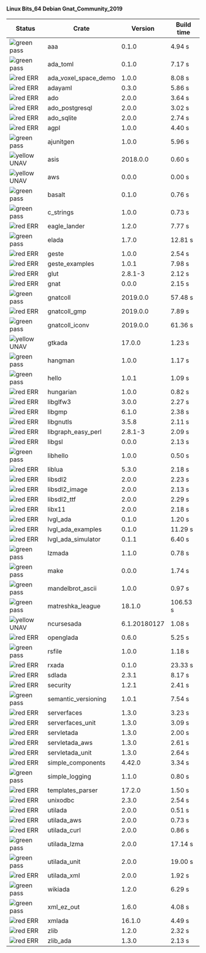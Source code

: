 #### Linux Bits_64 Debian Gnat_Community_2019

| Status | Crate | Version | Build time |
| --- | --- | --- | --- |
|![green](https://placehold.it/8/00aa00/000000?text=+) pass | aaa | 0.1.0 |  4.94 s |
|![green](https://placehold.it/8/00aa00/000000?text=+) pass | ada_toml | 0.1.0 |  7.17 s |
|![red](https://placehold.it/8/ff0000/000000?text=+) ERR  | ada_voxel_space_demo | 1.0.0 |  8.08 s |
|![red](https://placehold.it/8/ff0000/000000?text=+) ERR  | adayaml | 0.3.0 |  5.86 s |
|![red](https://placehold.it/8/ff0000/000000?text=+) ERR  | ado | 2.0.0 |  3.64 s |
|![red](https://placehold.it/8/ff0000/000000?text=+) ERR  | ado_postgresql | 2.0.0 |  3.02 s |
|![red](https://placehold.it/8/ff0000/000000?text=+) ERR  | ado_sqlite | 2.0.0 |  2.74 s |
|![red](https://placehold.it/8/ff0000/000000?text=+) ERR  | agpl | 1.0.0 |  4.40 s |
|![green](https://placehold.it/8/00aa00/000000?text=+) pass | ajunitgen | 1.0.0 |  5.96 s |
|![yellow](https://placehold.it/8/ffbb00/000000?text=+) UNAV | asis | 2018.0.0 |  0.60 s |
|![yellow](https://placehold.it/8/ffbb00/000000?text=+) UNAV | aws | 0.0.0 |  0.00 s |
|![green](https://placehold.it/8/00aa00/000000?text=+) pass | basalt | 0.1.0 |  0.76 s |
|![green](https://placehold.it/8/00aa00/000000?text=+) pass | c_strings | 1.0.0 |  0.73 s |
|![red](https://placehold.it/8/ff0000/000000?text=+) ERR  | eagle_lander | 1.2.0 |  7.77 s |
|![green](https://placehold.it/8/00aa00/000000?text=+) pass | elada | 1.7.0 |  12.81 s |
|![red](https://placehold.it/8/ff0000/000000?text=+) ERR  | geste | 1.0.0 |  2.54 s |
|![red](https://placehold.it/8/ff0000/000000?text=+) ERR  | geste_examples | 1.0.1 |  7.98 s |
|![red](https://placehold.it/8/ff0000/000000?text=+) ERR  | glut | 2.8.1-3 |  2.12 s |
|![red](https://placehold.it/8/ff0000/000000?text=+) ERR  | gnat | 0.0.0 |  2.15 s |
|![green](https://placehold.it/8/00aa00/000000?text=+) pass | gnatcoll | 2019.0.0 |  57.48 s |
|![red](https://placehold.it/8/ff0000/000000?text=+) ERR  | gnatcoll_gmp | 2019.0.0 |  7.89 s |
|![green](https://placehold.it/8/00aa00/000000?text=+) pass | gnatcoll_iconv | 2019.0.0 |  61.36 s |
|![yellow](https://placehold.it/8/ffbb00/000000?text=+) UNAV | gtkada | 17.0.0 |  1.23 s |
|![green](https://placehold.it/8/00aa00/000000?text=+) pass | hangman | 1.0.0 |  1.17 s |
|![green](https://placehold.it/8/00aa00/000000?text=+) pass | hello | 1.0.1 |  1.09 s |
|![red](https://placehold.it/8/ff0000/000000?text=+) ERR  | hungarian | 1.0.0 |  0.82 s |
|![red](https://placehold.it/8/ff0000/000000?text=+) ERR  | libglfw3 | 3.0.0 |  2.27 s |
|![red](https://placehold.it/8/ff0000/000000?text=+) ERR  | libgmp | 6.1.0 |  2.38 s |
|![red](https://placehold.it/8/ff0000/000000?text=+) ERR  | libgnutls | 3.5.8 |  2.11 s |
|![red](https://placehold.it/8/ff0000/000000?text=+) ERR  | libgraph_easy_perl | 2.8.1-3 |  2.09 s |
|![red](https://placehold.it/8/ff0000/000000?text=+) ERR  | libgsl | 0.0.0 |  2.13 s |
|![green](https://placehold.it/8/00aa00/000000?text=+) pass | libhello | 1.0.0 |  0.50 s |
|![red](https://placehold.it/8/ff0000/000000?text=+) ERR  | liblua | 5.3.0 |  2.18 s |
|![red](https://placehold.it/8/ff0000/000000?text=+) ERR  | libsdl2 | 2.0.0 |  2.23 s |
|![red](https://placehold.it/8/ff0000/000000?text=+) ERR  | libsdl2_image | 2.0.0 |  2.13 s |
|![red](https://placehold.it/8/ff0000/000000?text=+) ERR  | libsdl2_ttf | 2.0.0 |  2.29 s |
|![red](https://placehold.it/8/ff0000/000000?text=+) ERR  | libx11 | 2.0.0 |  2.18 s |
|![red](https://placehold.it/8/ff0000/000000?text=+) ERR  | lvgl_ada | 0.1.0 |  1.20 s |
|![red](https://placehold.it/8/ff0000/000000?text=+) ERR  | lvgl_ada_examples | 0.1.0 |  11.29 s |
|![red](https://placehold.it/8/ff0000/000000?text=+) ERR  | lvgl_ada_simulator | 0.1.1 |  6.40 s |
|![green](https://placehold.it/8/00aa00/000000?text=+) pass | lzmada | 1.1.0 |  0.78 s |
|![green](https://placehold.it/8/00aa00/000000?text=+) pass | make | 0.0.0 |  1.74 s |
|![green](https://placehold.it/8/00aa00/000000?text=+) pass | mandelbrot_ascii | 1.0.0 |  0.97 s |
|![green](https://placehold.it/8/00aa00/000000?text=+) pass | matreshka_league | 18.1.0 |  106.53 s |
|![yellow](https://placehold.it/8/ffbb00/000000?text=+) UNAV | ncursesada | 6.1.20180127 |  1.08 s |
|![red](https://placehold.it/8/ff0000/000000?text=+) ERR  | openglada | 0.6.0 |  5.25 s |
|![green](https://placehold.it/8/00aa00/000000?text=+) pass | rsfile | 1.0.0 |  1.18 s |
|![red](https://placehold.it/8/ff0000/000000?text=+) ERR  | rxada | 0.1.0 |  23.33 s |
|![red](https://placehold.it/8/ff0000/000000?text=+) ERR  | sdlada | 2.3.1 |  8.17 s |
|![red](https://placehold.it/8/ff0000/000000?text=+) ERR  | security | 1.2.1 |  2.41 s |
|![green](https://placehold.it/8/00aa00/000000?text=+) pass | semantic_versioning | 1.0.1 |  7.54 s |
|![red](https://placehold.it/8/ff0000/000000?text=+) ERR  | serverfaces | 1.3.0 |  3.23 s |
|![red](https://placehold.it/8/ff0000/000000?text=+) ERR  | serverfaces_unit | 1.3.0 |  3.09 s |
|![red](https://placehold.it/8/ff0000/000000?text=+) ERR  | servletada | 1.3.0 |  2.00 s |
|![red](https://placehold.it/8/ff0000/000000?text=+) ERR  | servletada_aws | 1.3.0 |  2.61 s |
|![red](https://placehold.it/8/ff0000/000000?text=+) ERR  | servletada_unit | 1.3.0 |  2.64 s |
|![red](https://placehold.it/8/ff0000/000000?text=+) ERR  | simple_components | 4.42.0 |  3.34 s |
|![green](https://placehold.it/8/00aa00/000000?text=+) pass | simple_logging | 1.1.0 |  0.80 s |
|![red](https://placehold.it/8/ff0000/000000?text=+) ERR  | templates_parser | 17.2.0 |  1.50 s |
|![red](https://placehold.it/8/ff0000/000000?text=+) ERR  | unixodbc | 2.3.0 |  2.54 s |
|![red](https://placehold.it/8/ff0000/000000?text=+) ERR  | utilada | 2.0.0 |  0.51 s |
|![red](https://placehold.it/8/ff0000/000000?text=+) ERR  | utilada_aws | 2.0.0 |  0.73 s |
|![red](https://placehold.it/8/ff0000/000000?text=+) ERR  | utilada_curl | 2.0.0 |  0.86 s |
|![green](https://placehold.it/8/00aa00/000000?text=+) pass | utilada_lzma | 2.0.0 |  17.14 s |
|![green](https://placehold.it/8/00aa00/000000?text=+) pass | utilada_unit | 2.0.0 |  19.00 s |
|![red](https://placehold.it/8/ff0000/000000?text=+) ERR  | utilada_xml | 2.0.0 |  1.92 s |
|![green](https://placehold.it/8/00aa00/000000?text=+) pass | wikiada | 1.2.0 |  6.29 s |
|![green](https://placehold.it/8/00aa00/000000?text=+) pass | xml_ez_out | 1.6.0 |  4.08 s |
|![red](https://placehold.it/8/ff0000/000000?text=+) ERR  | xmlada | 16.1.0 |  4.49 s |
|![red](https://placehold.it/8/ff0000/000000?text=+) ERR  | zlib | 1.2.0 |  2.32 s |
|![red](https://placehold.it/8/ff0000/000000?text=+) ERR  | zlib_ada | 1.3.0 |  2.13 s |
